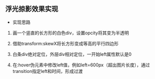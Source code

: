 ## 浮光掠影效果实现

- 实现思路

 1. 画一个竖直的长方形的白色div，设置opcity将其变为半透明

 2. 借助transform:skewX将长方形变成等高的平行四边形

 3. 白条div绝对定位，外层div相对定位，一开始left属性默认是0

 4. 在:hover伪元素中修改left值，例如left=600px（超出图片长度），通过transition指定left和时间，形成过渡